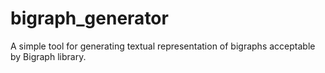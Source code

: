 # bigraph_generator
A simple tool for generating textual representation of bigraphs acceptable by Bigraph library.
